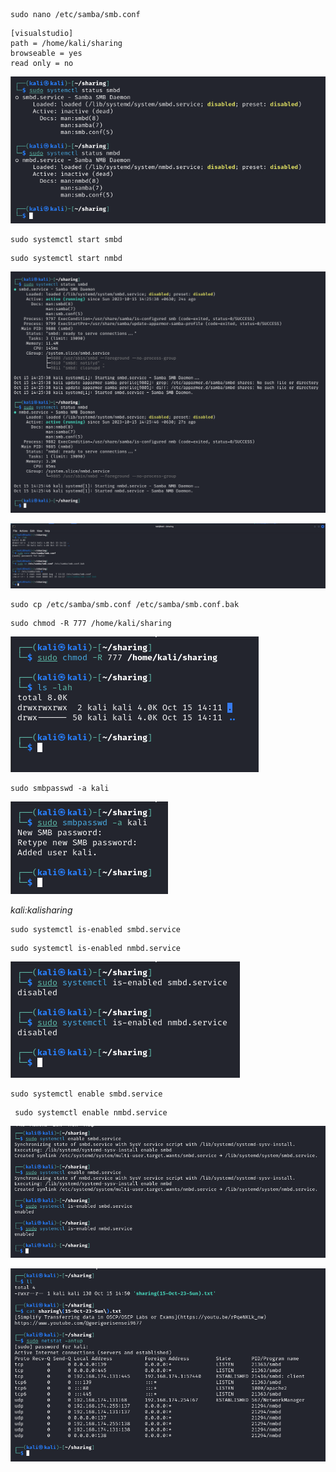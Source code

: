 ```
sudo nano /etc/samba/smb.conf
```

```
[visualstudio]
path = /home/kali/sharing
browseable = yes
read only = no
```

![](Pasted%20image%2020231015142523.png)

```
sudo systemctl start smbd
```

```
sudo systemctl start nmbd
```

![](Pasted%20image%2020231015142652.png)

![](Pasted%20image%2020231015141804.png)

```
sudo cp /etc/samba/smb.conf /etc/samba/smb.conf.bak
```

```
sudo chmod -R 777 /home/kali/sharing
```

![](Pasted%20image%2020231015142205.png)

```
sudo smbpasswd -a kali
```

![](Pasted%20image%2020231015142908.png)

*kali:kalisharing*

```
sudo systemctl is-enabled smbd.service
```

```
sudo systemctl is-enabled nmbd.service
```

![](Pasted%20image%2020231015143401.png)

```
sudo systemctl enable smbd.service
```

```
 sudo systemctl enable nmbd.service
```

![](Pasted%20image%2020231015143612.png)

![](Pasted%20image%2020231015152333.png)

